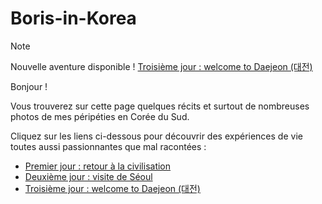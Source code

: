 # Boris-in-Korea

> [!NOTE]
> Nouvelle aventure disponible ! [Troisième jour : welcome to Daejeon (대전)](troisieme-jour-welcome-to-daejeon.md)

Bonjour !

Vous trouverez sur cette page quelques récits et surtout de nombreuses photos de mes péripéties en Corée du Sud.

Cliquez sur les liens ci-dessous pour découvrir des expériences de vie toutes aussi passionnantes que mal racontées :

- [Premier jour : retour à la civilisation](premier-jour-retour-a-la-civilisation.md)
- [Deuxième jour : visite de Séoul](deuxieme-jour-visite-de-seoul.md)
- [Troisième jour : welcome to Daejeon (대전)](troisieme-jour-welcome-to-daejeon.md)


<!--
## Divers :
- [Petit cours de Coréen]()
- 
- -->
